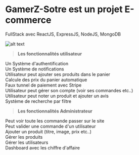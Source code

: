 #  GamerZ-Sotre est un projet E-commerce<br>
FullStack avec ReactJS, ExpressJS, NodeJS, MongoDB

![alt text](https://i.ibb.co/HCDdLYZ/screen1.png)


> <b>Les fonctionnalités utilisateur </b>

Un Système d'authentification <br>
Un Système de notifications <br>
Utilisateur peut ajouter ses produits dans le panier<br>
Calcule des prix du panier automatique<br>
Faux tunnel de paiement avec Stripe<br>
Utilisateur peut gérer son compte (voir ses commandes etc..)<br>
Utilisateur peut noter un produit et ajouter un avis<br>
Système de recherche par filtre<br>

> <b>Les fonctionnalités Administrateur </b>

Peut voir toute les commande passer sur le site <br>
Peut valider une commande d'un utilisateur <br>
Ajouter un produit (titre, image, prix etc..)<br>
Gérer les produits<br>
Gérer les utilisateurs<br>
Dashboard avec les chiffre d'affaire<br>
